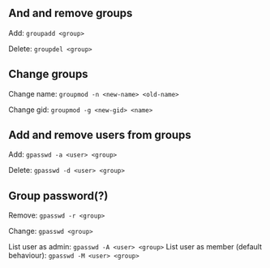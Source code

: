 ## And and remove groups

Add: `groupadd <group>`

Delete: `groupdel <group>`

## Change groups

Change name: `groupmod -n <new-name> <old-name>`

Change gid: `groupmod -g <new-gid> <name>`

## Add and remove users from groups

Add: `gpasswd -a <user> <group>`

Delete: `gpasswd -d <user> <group>`

## Group password(?)

Remove: `gpasswd -r <group>`

Change: `gpasswd <group>`

List user as admin: `gpasswd -A <user> <group>`
List user as member (default behaviour): `gpasswd -M <user> <group>`
